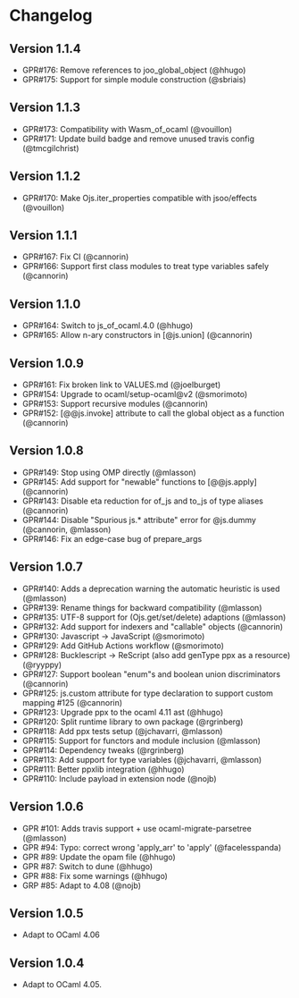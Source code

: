 Changelog
=========

Version 1.1.4
-------------

- GPR#176: Remove references to joo_global_object (@hhugo)
- GPR#175: Support for simple module construction (@sbriais)

Version 1.1.3
-------------

- GPR#173: Compatibility with Wasm_of_ocaml (@vouillon)
- GPR#171: Update build badge and remove unused travis config (@tmcgilchrist)


Version 1.1.2
-------------

- GPR#170: Make Ojs.iter_properties compatible with jsoo/effects (@vouillon)

Version 1.1.1
-------------

- GPR#167: Fix CI (@cannorin)
- GPR#166: Support first class modules to treat type variables safely (@cannorin)

Version 1.1.0
-------------

- GPR#164:  Switch to js_of_ocaml.4.0 (@hhugo)
- GPR#165:  Allow n-ary constructors in [@js.union] (@cannorin)

Version 1.0.9
-------------

- GPR#161: Fix broken link to VALUES.md (@joelburget)
- GPR#154: Upgrade to ocaml/setup-ocaml@v2 (@smorimoto)
- GPR#153: Support recursive modules (@cannorin)
- GPR#152: [@@js.invoke] attribute to call the global object as a function (@cannorin)

Version 1.0.8
-------------

- GPR#149: Stop using OMP directly (@mlasson)
- GPR#145: Add support for "newable" functions to [@@js.apply] (@cannorin)
- GPR#143: Disable eta reduction for of_js and to_js of type aliases (@cannorin)
- GPR#144: Disable "Spurious js.\* attribute" error for @js.dummy (@cannorin, @mlasson)
- GPR#146: Fix an edge-case bug of prepare_args


Version 1.0.7
-------------

- GPR#140: Adds a deprecation warning the automatic heuristic is used (@mlasson)
- GPR#139: Rename things for backward compatibility (@mlasson)
- GPR#135: UTF-8 support for (Ojs.get/set/delete) adaptions (@mlasson)
- GPR#132: Add support for indexers and "callable" objects (@cannorin)
- GPR#130: Javascript -> JavaScript (@smorimoto)
- GPR#129: Add GitHub Actions workflow (@smorimoto)
- GPR#128: Bucklescript -> ReScript (also add genType ppx as a resource) (@ryyppy)
- GPR#127: Support boolean "enum"s and boolean union discriminators (@cannorin)
- GPR#125: js.custom attribute for type declaration to support custom mapping #125 (@cannorin)
- GPR#123: Upgrade ppx to the ocaml 4.11 ast (@hhugo)
- GPR#120: Split runtime library to own package (@rgrinberg)
- GPR#118: Add ppx tests setup (@jchavarri, @mlasson)
- GPR#115: Support for functors and module inclusion (@mlasson)
- GPR#114: Dependency tweaks (@rgrinberg)
- GPR#113: Add support for type variables (@jchavarri, @mlasson)
- GPR#111: Better ppxlib integration (@hhugo)
- GPR#110: Include payload in extension node (@nojb)

Version 1.0.6
-------------

- GPR #101: Adds travis support + use ocaml-migrate-parsetree (@mlasson)
- GPR #94: Typo: correct wrong 'apply_arr' to 'apply' (@facelesspanda)
- GPR #89: Update the opam file (@hhugo)
- GPR #87: Switch to dune (@hhugo)
- GPR #88: Fix some warnings (@hhugo)
- GRP #85: Adapt to 4.08 (@nojb)

Version 1.0.5
-------------

- Adapt to OCaml 4.06


Version 1.0.4
-------------

- Adapt to OCaml 4.05.
